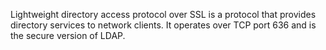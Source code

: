 Lightweight directory access protocol over SSL is a protocol that provides directory services to network clients. It operates over TCP port 636 and is the secure version of LDAP.
